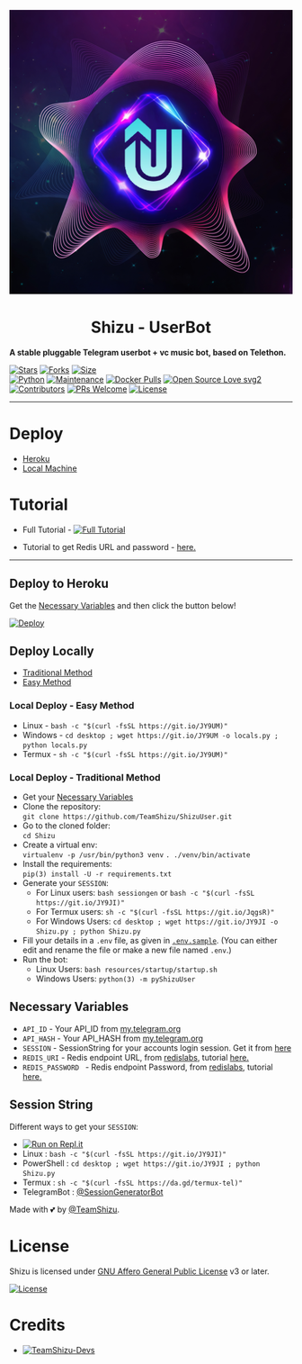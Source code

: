 <p align="center">
  <img src="./resources/extras/logo_readme.jpg" alt="TeamShizu Logo">
</p>
<h1 align="center">
  <b>Shizu - UserBot</b>
</h1>

<b>A stable pluggable Telegram userbot + vc music bot, based on Telethon.</b>   

[![Stars](https://img.shields.io/github/stars/TeamShizu/ShizuUser?style=flat-square&color=yellow)](https://github.com/TeamShizu/ShizuUser/stargazers)
[![Forks](https://img.shields.io/github/forks/TeamShizu/ShizuUser?style=flat-square&color=orange)](https://github.com/TeamShizu/ShizuUser/fork)
[![Size](https://img.shields.io/github/repo-size/TeamShizu/ShizuUser?style=flat-square&color=green)](https://github.com/TeamShizu/ShizuUser/)   
[![Python](https://img.shields.io/badge/Python-v3.9-blue)](https://www.python.org/)
[![Maintenance](https://img.shields.io/badge/Maintained%3F-yes-green.svg)](https://github.com/TeamShizu/ShizuUser/graphs/commit-activity)
[![Docker Pulls](https://img.shields.io/docker/pulls/programmingerror/ShizuUser?style=flat-square)](https://img.shields.io/docker/pulls/programmingerror/ShizuUser?style=flat-square)
[![Open Source Love svg2](https://badges.frapsoft.com/os/v2/open-source.svg?v=103)](https://github.com/TeamShizu/ShizuUser)   
[![Contributors](https://img.shields.io/github/contributors/TeamShizu/ShizuUser?style=flat-square&color=green)](https://github.com/TeamShizu/ShizuUser/graphs/contributors)
[![PRs Welcome](https://img.shields.io/badge/PRs-welcome-brightgreen.svg?style=flat-square)](https://makeapullrequest.com)
[![License](https://img.shields.io/badge/License-AGPL-blue)](https://github.com/TeamShizu/ShizuUser/blob/main/LICENSE)

----

# Deploy
- [Heroku](#Deploy-to-Heroku)
- [Local Machine](#Deploy-Locally)


# Tutorial 
- Full Tutorial - [![Full Tutorial](https://img.shields.io/badge/Watch%20Now-blue)](https://www.youtube.com/watch?v=9wF7k9qA0Q4)

- Tutorial to get Redis URL and password - [here.](./resources/extras/redistut.md)
---

## Deploy to Heroku
Get the [Necessary Variables](#Necessary-Variables) and then click the button below!  

[![Deploy](https://www.herokucdn.com/deploy/button.svg)](https://dashboard.heroku.com/new?template=https%3A%2F%2Fgithub.com%2FTeamShizu%2FShizuUser)

## Deploy Locally
- [Traditional Method](#local-deploy---traditional-method)
- [Easy Method](#local-deploy---easy-method)

### Local Deploy - Easy Method
- Linux - `bash -c "$(curl -fsSL https://git.io/JY9UM)"`
- Windows - `cd desktop ; wget https://git.io/JY9UM -o locals.py ; python locals.py`
- Termux - `sh -c "$(curl -fsSL https://git.io/JY9UM)"`

### Local Deploy - Traditional Method
- Get your [Necessary Variables](#Necessary-Variables)
- Clone the repository: <br />
`git clone https://github.com/TeamShizu/ShizuUser.git`
- Go to the cloned folder: <br />
`cd Shizu`
- Create a virtual env:   <br />
`virtualenv -p /usr/bin/python3 venv`
`. ./venv/bin/activate`
- Install the requirements:   <br />
`pip(3) install -U -r requirements.txt`
- Generate your `SESSION`:
  - For Linux users:
    `bash sessiongen`
     or
    `bash -c "$(curl -fsSL https://git.io/JY9JI)"`
  - For Termux users:
    `sh -c "$(curl -fsSL https://git.io/JqgsR)"`
  - For Windows Users:
    `cd desktop ; wget https://git.io/JY9JI -o Shizu.py ; python Shizu.py`
- Fill your details in a `.env` file, as given in [`.env.sample`](https://github.com/TeamShizu/ShizuUser/blob/main/.env.sample).
(You can either edit and rename the file or make a new file named `.env`.)
- Run the bot:
  - Linux Users:
   `bash resources/startup/startup.sh`
  - Windows Users:
    `python(3) -m pyShizuUser`

## Necessary Variables
- `API_ID` - Your API_ID from [my.telegram.org](https://my.telegram.org/)
- `API_HASH` - Your API_HASH from [my.telegram.org](https://my.telegram.org/)
- `SESSION` - SessionString for your accounts login session. Get it from [here](#Session-String)
- `REDIS_URI` - Redis endpoint URL, from [redislabs](http://redislabs.com/), tutorial [here.](./resources/extras/redistut.md)
- `REDIS_PASSWORD ` - Redis endpoint Password, from [redislabs](http://redislabs.com/), tutorial [here.](./resources/extras/redistut.md)

## Session String
Different ways to get your `SESSION`:
* [![Run on Repl.it](https://replit.com/badge/github/TeamShizu/ShizuUser)](https://replit.com/@TeamShizu/ShizuUserStringSession)
* Linux : `bash -c "$(curl -fsSL https://git.io/JY9JI)"`
* PowerShell : `cd desktop ; wget https://git.io/JY9JI ; python Shizu.py`
* Termux : `sh -c "$(curl -fsSL https://da.gd/termux-tel)"`
* TelegramBot : [@SessionGeneratorBot](https://t.me/SessionGeneratorBot)

Made with 💕 by [@TeamShizu](https://t.me/ShizuUpdates). <br />

# License
Shizu is licensed under [GNU Affero General Public License](https://www.gnu.org/licenses/agpl-3.0.en.html) v3 or later.

[![License](https://www.gnu.org/graphics/agplv3-155x51.png)](LICENSE)

# Credits
* [![TeamShizu-Devs](https://img.shields.io/static/v1?label=TeamShizu&message=devs&color=critical)](https://t.me/ShizuUpdates)
